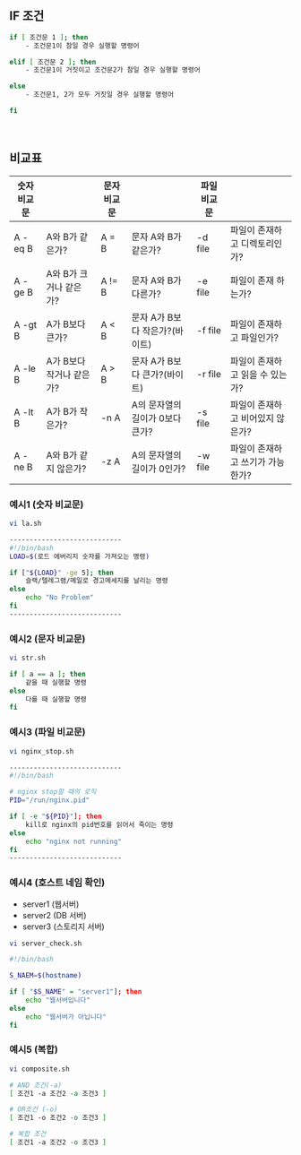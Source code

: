 ## IF 조건
```bash
if [ 조건문 1 ]; then
    - 조건문1이 참일 경우 실행할 명령어

elif [ 조건문 2 ]; then
    - 조건문1이 거짓이고 조건문2가 참일 경우 실행할 명령어

else
    - 조건문1, 2가 모두 거짓일 경우 실행할 명령어

fi
```

<br>

## 비교표
|숫자 비교문||문자 비교문||파일 비교문||
|---|---|---|---|---|---|
|A -eq B|A와 B가 같은가?|A = B|문자 A와 B가 같은가?|-d file|파일이 존재하고 디렉토리인가?|
|A -ge B|A와 B가 크거나 같은가?|A != B|문자 A와 B가 다른가?|-e file|파일이 존재 하는가?|
|A -gt B|A가 B보다 큰가?|A < B|문자 A가 B보다 작은가?(바이트)|-f file|파일이 존재하고 파일인가?|
|A -le B|A가 B보다 작거나 같은가?|A > B|문자 A가 B보다 큰가?(바이트)|-r file|파일이 존재하고 읽을 수 있는가?|
|A -lt B|A가 B가 작은가?|-n A|A의 문자열의 길이가 0보다 큰가?|-s file|파일이 존재하고 비어있지 않은가?|
|A -ne B|A와 B가 같지 않은가?|-z A|A의 문자열의 길이가 0인가?|-w file|파일이 존재하고 쓰기가 가능한가?|

### 예시1 (숫자 비교문)
```bash
vi la.sh

----------------------------
#!/bin/bash
LOAD=$(로드 에버리지 숫자를 가져오는 명령)

if ["${LOAD}" -ge 5]; then
    슬랙/텔레그램/메일로 경고메세지를 날리는 명령
else
    echo "No Problem"
fi
----------------------------
```

### 예시2 (문자 비교문)
```bash
vi str.sh

if [ a == a ]; then
    같을 때 실행할 명령
else 
    다를 때 실행할 명령
fi
```

### 예시3 (파일 비교문)
```bash
vi nginx_stop.sh

----------------------------
#!/bin/bash

# nginx stop할 때의 로직
PID="/run/nginx.pid"

if [ -e "${PID}"]; then
    kill로 nginx의 pid번호를 읽어서 죽이는 명령
else
    echo "nginx not running"
fi
----------------------------
```

### 예시4 (호스트 네임 확인)
* server1 (웹서버)
* server2 (DB 서버)
* server3 (스토리지 서버)
  
```bash
vi server_check.sh

#!/bin/bash

S_NAEM=$(hostname)

if [ "$S_NAME" = "server1"]; then
    echo "웹서버입니다"
else
    echo "웹서버가 아닙니다"
fi
```

### 예시5 (복합)
```bash
vi composite.sh

# AND 조건(-a)
[ 조건1 -a 조건2 -a 조건3 ]

# OR조건 (-o)
[ 조건1 -o 조건2 -o 조건3 ]

# 복합 조건
[ 조건1 -a 조건2 -o 조건3 ]
```